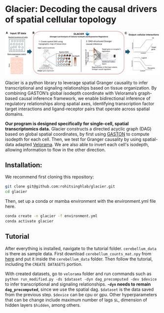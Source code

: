 # Glacier: Decoding the causal drivers of spatial cellular topology
![Figure 1](fig1.png)

Glacier is a python library to leverage spatial Granger causality to infer transcriptional and signaling relationships based on tissue organization. By combining GASTON’s global isodepth coordinate with Velorama’s graph-based causal inference framework, we enable bidirectional inference of regulatory relationships along spatial axes, identifying transcription factor target interactions and ligand-receptor pairs that operate across spatial domains.

**Our program is designed specifically for single-cell, spatial transcriptomics data.** Glacier constructs a directed acyclic graph (DAG) based on global spatial coordinates, by first using [GASTON](https://github.com/raphael-group/GASTON) to compute isodepth for each cell. Then, we test for Granger causality by using spatial-data adapted [Velorama](https://github.com/rs239/velorama). We are also able to invert each cell's isodepth, allowing information to flow in the other direction. 

## Installation:

We recommend first cloning this repository:
```bash
git clone git@github.com:rohitsinghlab/glacier.git
cd glacier
```
Then, set up a conda or mamba environment with the environment.yml file here.
```bash
conda create -n glacier -f environment.yml
conda activate glacier
```

## Tutorial

After everything is installed, navigate to the tutorial folder. ```cerebellum_data``` is there as sample data. First download ```cerebellum_counts_mat.npy``` from [here](https://drive.google.com/drive/u/0/folders/1TaTSYs2z-Vb7-X8yLpZeokjN_52x6F1k) and put it inside the ```cerebellum_data``` folder. Then follow the tutorial, including the ```CREATE DATASETS``` portion.

With created datasets, go to ```velorama``` folder and run commands such as ```python run_modified.py -ds $dataset -dyn dag_precomputed -dev $device``` to infer transcriptional and signaling relationships. **```-dyn``` needs to remain ```dag_precomputed```**, since we use the spatial dag. ```$dataset``` is the data saved from the previous step. ```$device``` can be cpu or gpu. Other hyperparameters that can be change include maximum number of lags ```$L```, dimension of hidden layers ```$hidden```, among others.


